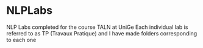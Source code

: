 # NLPLabs
NLP Labs completed for the course TALN at UniGe
Each individual lab is referred to as TP (Travaux Pratique) and I have made folders corresponding to each one
